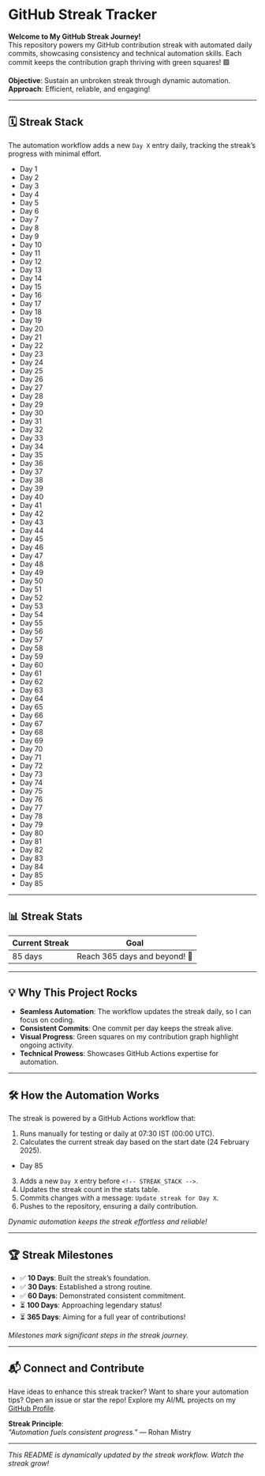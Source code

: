 # GitHub Streak Tracker

**Welcome to My GitHub Streak Journey!**  
This repository powers my GitHub contribution streak with automated daily commits, showcasing consistency and technical automation skills. Each commit keeps the contribution graph thriving with green squares! 🟩  

**Objective**: Sustain an unbroken streak through dynamic automation.  
**Approach**: Efficient, reliable, and engaging!

---

## 🗓️ Streak Stack

The automation workflow adds a new `Day X` entry daily, tracking the streak’s progress with minimal effort.

- Day 1
- Day 2
- Day 3
- Day 4
- Day 5
- Day 6
- Day 7
- Day 8
- Day 9
- Day 10
- Day 11
- Day 12
- Day 13
- Day 14
- Day 15
- Day 16
- Day 17
- Day 18
- Day 19
- Day 20
- Day 21
- Day 22
- Day 23
- Day 24
- Day 25
- Day 26
- Day 27
- Day 28
- Day 29
- Day 30
- Day 31
- Day 32
- Day 33
- Day 34
- Day 35
- Day 36
- Day 37
- Day 38
- Day 39
- Day 40
- Day 41
- Day 42
- Day 43
- Day 44
- Day 45
- Day 46
- Day 47
- Day 48
- Day 49
- Day 50
- Day 51
- Day 52
- Day 53
- Day 54
- Day 55
- Day 56
- Day 57
- Day 58
- Day 59
- Day 60
- Day 61
- Day 62
- Day 63
- Day 64
- Day 65
- Day 66
- Day 67
- Day 68
- Day 69
- Day 70
- Day 71
- Day 72
- Day 73
- Day 74
- Day 75
- Day 76
- Day 77
- Day 78
- Day 79
- Day 80
- Day 81
- Day 82
- Day 83
- Day 84
- Day 85
- Day 85
<!-- STREAK_STACK -->

---

## 📊 Streak Stats

| **Current Streak** | **Goal** |
|--------------------|----------|
| 85 days | Reach 365 days and beyond! 🚀 |

---

## 💡 Why This Project Rocks

- **Seamless Automation**: The workflow updates the streak daily, so I can focus on coding.  
- **Consistent Commits**: One commit per day keeps the streak alive.  
- **Visual Progress**: Green squares on my contribution graph highlight ongoing activity.  
- **Technical Prowess**: Showcases GitHub Actions expertise for automation.

---

## 🛠️ How the Automation Works

The streak is powered by a GitHub Actions workflow that:
1. Runs manually for testing or daily at 07:30 IST (00:00 UTC).
2. Calculates the current streak day based on the start date (24 February 2025).
- Day 85
3. Adds a new `Day X` entry before `<!-- STREAK_STACK -->`.
4. Updates the streak count in the stats table.
5. Commits changes with a message: `Update streak for Day X`.
6. Pushes to the repository, ensuring a daily contribution.

*Dynamic automation keeps the streak effortless and reliable!*

---

## 🏆 Streak Milestones

- ✅ **10 Days**: Built the streak’s foundation.
- ✅ **30 Days**: Established a strong routine.
- ✅ **60 Days**: Demonstrated consistent commitment.
- ⏳ **100 Days**: Approaching legendary status!
- ⏳ **365 Days**: Aiming for a full year of contributions!

*Milestones mark significant steps in the streak journey.*

---

## 📬 Connect and Contribute

Have ideas to enhance this streak tracker? Want to share your automation tips? Open an issue or star the repo! Explore my AI/ML projects on my [GitHub Profile](https://github.com/rohanmistry231).

**Streak Principle**:  
*"Automation fuels consistent progress."* — Rohan Mistry

---

*This README is dynamically updated by the streak workflow. Watch the streak grow!*
